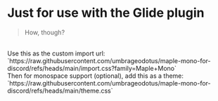 # Just for use with the Glide plugin
> How, though?
<br/>
Use this as the custom import url: `https://raw.githubusercontent.com/umbrageodotus/maple-mono-for-discord/refs/heads/main/import.css?family=Maple+Mono`
<br/>
Then for monospace support (optional), add this as a theme: `https://raw.githubusercontent.com/umbrageodotus/maple-mono-for-discord/refs/heads/main/theme.css`
